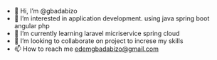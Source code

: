 - 👋 Hi, I’m @gbadabizo
- 👀 I’m interested in application development. using java spring boot angular php
- 🌱 I’m currently learning laravel micriservice spring cloud
- 💞️ I’m looking to collaborate on project to increse my skills
- 📫 How to reach me   edemgbadabizo@gmail.com

<!---
gbadabizo/gbadabizo is a ✨ special ✨ repository because its `README.md` (this file) appears on your GitHub profile.
You can click the Preview link to take a look at your changes.
--->
